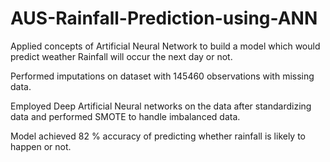 # AUS-Rainfall-Prediction-using-ANN

Applied concepts of Artificial Neural Network to build a model which would predict weather Rainfall will occur the next day or not.

Performed imputations on dataset with 145460 observations with missing data.

Employed Deep Artificial Neural networks on the data after standardizing data and performed SMOTE to handle imbalanced data.

Model achieved 82 % accuracy of predicting whether rainfall is likely to happen or not. 
